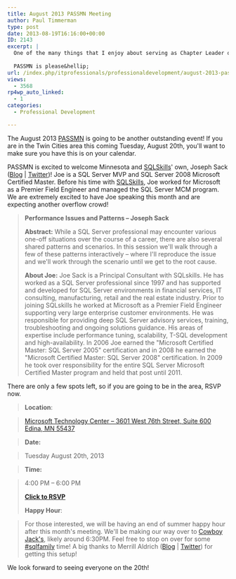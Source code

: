 ```yaml
---
title: August 2013 PASSMN Meeting
author: Paul Timmerman
type: post
date: 2013-08-19T16:16:00+00:00
ID: 2143
excerpt: |
  One of the many things that I enjoy about serving as Chapter Leader of PASSMN, is the opportunity to bring in a nationally recognized speaker for one of our monthly meetings.  Our meeting next week will be one of these opportunities.
  
  PASSMN is please&hellip;
url: /index.php/itprofessionals/professionaldevelopment/august-2013-passmn-meeting/
views:
  - 3568
rp4wp_auto_linked:
  - 1
categories:
  - Professional Development

---
```

The August 2013 <a href="http://minnesota.sqlpass.org" target="_blank">PASSMN</a> is going to be another outstanding event! If you are in the Twin Cities area this coming Tuesday, August 20th, you'll want to make sure you have this is on your calendar.

PASSMN is excited to welcome Minnesota and <a href="http://www.sqlskills.com/" target="_blank">SQLSkills</a>' own, Joseph Sack (<a href="http://www.sqlskills.com/blogs/joe/" target="_blank">Blog</a> | <a href="https://twitter.com/josephsack" target="_blank">Twitter</a>)! Joe is a SQL Server MVP and SQL Server 2008 Microsoft Certified Master. Before his time with <a href="http://www.sqlskills.com/" target="_blank">SQLSkills</a>, Joe worked for Microsoft as a Premier Field Engineer and managed the SQL Server MCM program. We are extremely excited to have Joe speaking this month and are expecting another overflow crowd!

> **Performance Issues and Patterns – Joseph Sack**
> 
> **Abstract:** While a SQL Server professional may encounter various one-off situations over the course of a career, there are also several shared patterns and scenarios. In this session we'll walk through a few of these patterns interactively – where I'll reproduce the issue and we'll work through the scenario until we get to the root cause.
> 
> **About Joe:** Joe Sack is a Principal Consultant with SQLskills. He has worked as a SQL Server professional since 1997 and has supported and developed for SQL Server environments in financial services, IT consulting, manufacturing, retail and the real estate industry. Prior to joining SQLskills he worked at Microsoft as a Premier Field Engineer supporting very large enterprise customer environments. He was responsible for providing deep SQL Server advisory services, training, troubleshooting and ongoing solutions guidance. His areas of expertise include performance tuning, scalability, T-SQL development and high-availability. In 2006 Joe earned the "Microsoft Certified Master: SQL Server 2005" certification and in 2008 he earned the "Microsoft Certified Master: SQL Server 2008" certification. In 2009 he took over responsibility for the entire SQL Server Microsoft Certified Master program and held that post until 2011. 

There are only a few spots left, so if you are going to be in the area, RSVP now.

> **Location**:
  
> [Microsoft Technology Center – 3601 West 76th Street, Suite 600 Edina, MN 55437][1]
  
> **Date:**
  
> Tuesday August 20th, 2013
  
> **Time:**
  
> 4:00 PM – 6:00 PM
> 
> **<a href="http://passmnaug2013.eventbrite.com/" target="_blank">Click to RSVP</a>**
> 
> **Happy Hour**:
  
> For those interested, we will be having an end of summer happy hour after this month's meeting. We'll be making our way over to <a href="http://bit.ly/16T4me3/" target="_blank">Cowboy Jack's</a>, likely around 6:30PM. Feel free to stop on over for some <a href="https://twitter.com/search?q=%23sqlfamily&src=typd" target="_blank">#sqlfamily</a> time! A big thanks to Merrill Aldrich (<a href="http://sqlblog.com/blogs/merrill_aldrich/default.aspx/" target="_blank">Blog</a> | <a href="https://twitter.com/onupdatecascade" target="_blank">Twitter</a>) for getting this setup! 

We look forward to seeing everyone on the 20th!

 [1]: http://binged.it/AcUxYj